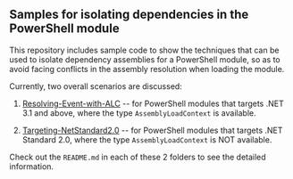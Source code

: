 ## Samples for isolating dependencies in the PowerShell module

This repository includes sample code to show the techniques that can be used
to isolate dependency assemblies for a PowerShell module,
so as to avoid facing conflicts in the assembly resolution when loading the module.

Currently, two overall scenarios are discussed:

1. [Resolving-Event-with-ALC](./Resolving-Event-with-ALC) -- for PowerShell modules that targets .NET 3.1 and above,
where the type `AssemblyLoadContext` is available.

2. [Targeting-NetStandard2.0](./Targeting-NetStandard2.0) -- for PowerShell modules that targets .NET Standard 2.0,
where the type `AssemblyLoadContext` is NOT available.

Check out the `README.md` in each of these 2 folders to see the detailed information.
